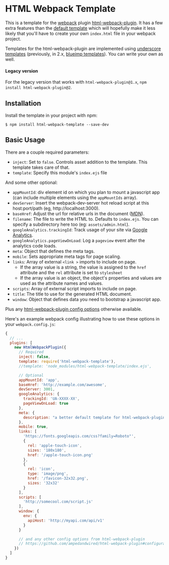 # HTML Webpack Template

This is a template for the [webpack](http://webpack.github.io/) plugin [html-webpack-plugin](https://www.npmjs.com/package/html-webpack-plugin).  It has a few extra features than the [default template](https://github.com/ampedandwired/html-webpack-plugin/blob/master/default_index.html) which will hopefully make it less likely that you'll have to create your own `index.html` file in your webpack project.

Templates for the html-webpack-plugin are implemented using [underscore templates](http://underscorejs.org/#template) (previously, in 2.x, [blueimp templates](https://github.com/blueimp/JavaScript-Templates)).  You can write your own as well.

#### Legacy version

For the legacy version that works with `html-webpack-plugin@1.x`, `npm install html-webpack-plugin@2`.

## Installation

Install the template in your project with npm:

```shell
$ npm install html-webpack-template --save-dev
```

## Basic Usage

There are a couple required parameters:

- `inject`: Set to `false`.  Controls asset addition to the template.  This template takes care of that.
- `template`: Specify this module's `index.ejs` file

And some other optional:

- `appMountId`: div element id on which you plan to mount a javascript app (can include multiple elements using the `appMountIds` array).
- `devServer`: Insert the webpack-dev-server hot reload script at this host:port/path (eg, http://localhost:3000).
- `baseHref`: Adjust the url for relative urls in the document ([MDN](https://developer.mozilla.org/en/docs/Web/HTML/Element/base)).
- `filename`: The file to write the HTML to. Defaults to `index.ejs`.
   You can specify a subdirectory here too (eg: `assets/admin.html`).
- `googleAnalytics.trackingId`: Track usage of your site via [Google Analytics](http://analytics.google.com).
- `googleAnalytics.pageViewOnLoad`: Log a `pageview` event after the analytics code loads.
- `meta`: Object that defines the meta tags.
- `mobile`: Sets appropriate meta tags for page scaling.
- `links`: Array of external `<link >` imports to include on page.
  - If the array value is a string, the value is assigned to the `href` attribute and the `rel` attribute is set to `stylesheet`
  - If the array value is an object, the object's properties and values are used as the attribute names and values.
- `scripts`: Array of external script imports to include on page.
- `title`: The title to use for the generated HTML document.
- `window`: Object that defines data you need to bootstrap a javascript app.


Plus any [html-webpack-plugin config options](https://github.com/ampedandwired/html-webpack-plugin#configuration) otherwise available.

Here's an example webpack config illustrating how to use these options in your `webpack.config.js`:

```js
{
  // ...
  plugins: [
    new HtmlWebpackPlugin({
      // Required
      inject: false,
      template: require('html-webpack-template'),
      //template: 'node_modules/html-webpack-template/index.ejs',

      // Optional
      appMountId: 'app',
      baseHref: 'http://example.com/awesome',
      devServer: 3001,
      googleAnalytics: {
        trackingId: 'UA-XXXX-XX',
        pageViewOnLoad: true
      },
      meta: {
        description: "a better default template for html-webpack-plugin"
      },
      mobile: true,
      links: [
        'https://fonts.googleapis.com/css?family=Roboto"',
        {
          rel: 'apple-touch-icon',
          sizes: '180x180',
          href: '/apple-touch-icon.png'
        },
        {
          rel: 'icon',
          type: 'image/png',
          href: '/favicon-32x32.png',
          sizes: '32x32'
        }
      ],
      scripts: [
        'http://somecool.com/script.js'
      ],
      window: {
        env: {
          apiHost: 'http://myapi.com/api/v1'
        }
      }

      // and any other config options from html-webpack-plugin
      // https://github.com/ampedandwired/html-webpack-plugin#configuration
    })
  ]
}
```
